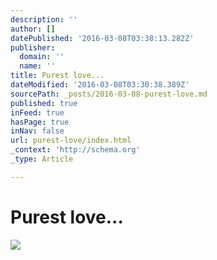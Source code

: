 ```yaml
---
description: ''
author: []
datePublished: '2016-03-08T03:38:13.282Z'
publisher:
  domain: ''
  name: ''
title: Purest love...
dateModified: '2016-03-08T03:30:38.389Z'
sourcePath: _posts/2016-03-08-purest-love.md
published: true
inFeed: true
hasPage: true
inNav: false
url: purest-love/index.html
_context: 'http://schema.org'
_type: Article

---
```

# Purest love...
![](https://the-grid-user-content.s3-us-west-2.amazonaws.com/45fdc541-c2b3-4a4b-a3fb-c8b25fe45903.png)